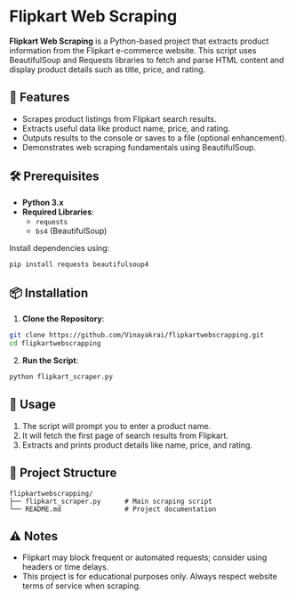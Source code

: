 # Flipkart Web Scraping

**Flipkart Web Scraping** is a Python-based project that extracts product information from the Flipkart e-commerce website. This script uses BeautifulSoup and Requests libraries to fetch and parse HTML content and display product details such as title, price, and rating.

## 🛒 Features

- Scrapes product listings from Flipkart search results.
- Extracts useful data like product name, price, and rating.
- Outputs results to the console or saves to a file (optional enhancement).
- Demonstrates web scraping fundamentals using BeautifulSoup.

## 🛠️ Prerequisites

- **Python 3.x**
- **Required Libraries**:
  - `requests`
  - `bs4` (BeautifulSoup)

Install dependencies using:

```bash
pip install requests beautifulsoup4
```

## 📦 Installation

1. **Clone the Repository**:

```bash
git clone https://github.com/Vinayakrai/flipkartwebscrapping.git
cd flipkartwebscrapping
```

2. **Run the Script**:

```bash
python flipkart_scraper.py
```

## 🚀 Usage

1. The script will prompt you to enter a product name.
2. It will fetch the first page of search results from Flipkart.
3. Extracts and prints product details like name, price, and rating.

## 📁 Project Structure

```
flipkartwebscrapping/
├── flipkart_scraper.py      # Main scraping script
└── README.md                # Project documentation
```

## ⚠️ Notes

- Flipkart may block frequent or automated requests; consider using headers or time delays.
- This project is for educational purposes only. Always respect website terms of service when scraping.

